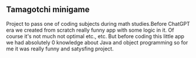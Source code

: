 ## Tamagotchi minigame 
Project to pass one of coding subjects during math studies.Before ChatGPT era we created from scratch really funny app with some logic in it. Of course it's not much not optimal etc., etc. But before coding this little app we had absolutely 0 knowledge about Java and object programming 
so for me it was really funny and satysfing project.
